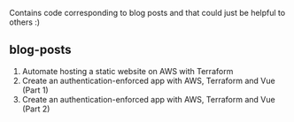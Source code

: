 Contains code corresponding to blog posts and that could just be helpful to others :)
## blog-posts
1. Automate hosting a static website on AWS with Terraform
2. Create an authentication-enforced app with AWS, Terraform and Vue (Part 1)
3. Create an authentication-enforced app with AWS, Terraform and Vue (Part 2)
